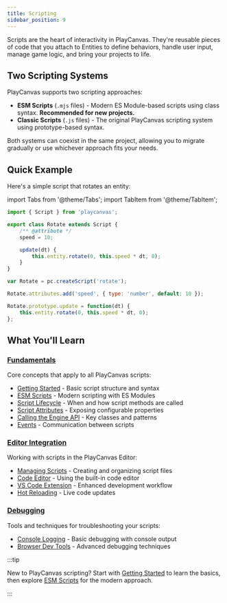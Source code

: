```yaml
---
title: Scripting
sidebar_position: 9
---
```


Scripts are the heart of interactivity in PlayCanvas. They're reusable pieces of code that you attach to Entities to define behaviors, handle user input, manage game logic, and bring your projects to life.

## Two Scripting Systems

PlayCanvas supports two scripting approaches:

* **ESM Scripts** (`.mjs` files) - Modern ES Module-based scripts using class syntax. **Recommended for new projects.**
* **Classic Scripts** (`.js` files) - The original PlayCanvas scripting system using prototype-based syntax.

Both systems can coexist in the same project, allowing you to migrate gradually or use whichever approach fits your needs.

## Quick Example

Here's a simple script that rotates an entity:

import Tabs from '@theme/Tabs';
import TabItem from '@theme/TabItem';

<Tabs defaultValue="esm" groupId='script-code'>
<TabItem value="esm" label="ESM (Recommended)">

```javascript
import { Script } from 'playcanvas';

export class Rotate extends Script {
    /** @attribute */
    speed = 10;

    update(dt) {
        this.entity.rotate(0, this.speed * dt, 0);
    }
}
```

</TabItem>
<TabItem value="classic" label="Classic">

```javascript
var Rotate = pc.createScript('rotate');

Rotate.attributes.add('speed', { type: 'number', default: 10 });

Rotate.prototype.update = function(dt) {
    this.entity.rotate(0, this.speed * dt, 0);
};
```

</TabItem>
</Tabs>

## What You'll Learn

### [Fundamentals](./fundamentals/)

Core concepts that apply to all PlayCanvas scripts:

* [Getting Started](./fundamentals/anatomy/) - Basic script structure and syntax
* [ESM Scripts](./fundamentals/esm-scripts/) - Modern scripting with ES Modules
* [Script Lifecycle](./fundamentals/script-lifecycle/) - When and how script methods are called
* [Script Attributes](./fundamentals/script-attributes/) - Exposing configurable properties
* [Calling the Engine API](./fundamentals/engine-api/) - Key classes and patterns
* [Events](./fundamentals/events/) - Communication between scripts

### [Editor Integration](./editor-users/)

Working with scripts in the PlayCanvas Editor:

* [Managing Scripts](./editor-users/managing-scripts/) - Creating and organizing script files
* [Code Editor](./editor-users/code-editor/) - Using the built-in code editor
* [VS Code Extension](./editor-users/vscode-extension/) - Enhanced development workflow
* [Hot Reloading](./editor-users/hot-reloading/) - Live code updates

### [Debugging](./debugging/)

Tools and techniques for troubleshooting your scripts:

* [Console Logging](./debugging/console-logging/) - Basic debugging with console output
* [Browser Dev Tools](./debugging/browser-dev-tools/) - Advanced debugging techniques

:::tip

New to PlayCanvas scripting? Start with [Getting Started](./fundamentals/anatomy/) to learn the basics, then explore [ESM Scripts](./fundamentals/esm-scripts/) for the modern approach.

:::
